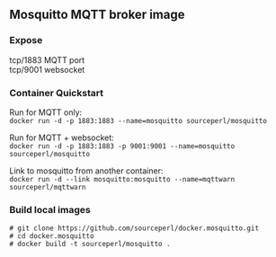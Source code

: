 ## Mosquitto MQTT broker image

### Expose

tcp/1883  MQTT port  
tcp/9001  websocket

### Container Quickstart

Run for MQTT only:  
`docker run -d -p 1883:1883 --name=mosquitto sourceperl/mosquitto`

Run for MQTT + websocket:  
`docker run -d -p 1883:1883 -p 9001:9001 --name=mosquitto sourceperl/mosquitto`

Link to mosquitto from another container:  
`docker run -d --link mosquitto:mosquitto --name=mqttwarn sourceperl/mqttwarn`

### Build local images

    # git clone https://github.com/sourceperl/docker.mosquitto.git
    # cd docker.mosquitto
    # docker build -t sourceperl/mosquitto .
